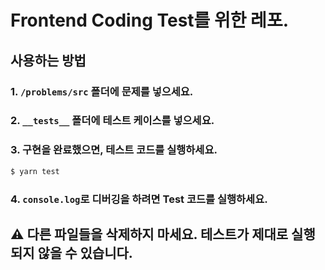 # Frontend Coding Test를 위한 레포.

## 사용하는 방법

### 1. `/problems/src` 폴더에 문제를 넣으세요.

### 2. `__tests__` 폴더에 테스트 케이스를 넣으세요.

### 3. 구현을 완료했으면, 테스트 코드를 실행하세요.

```sh
$ yarn test
```

### 4. `console.log`로 디버깅을 하려면 Test 코드를 실행하세요.

## ⚠️ 다른 파일들을 삭제하지 마세요. 테스트가 제대로 실행되지 않을 수 있습니다.
